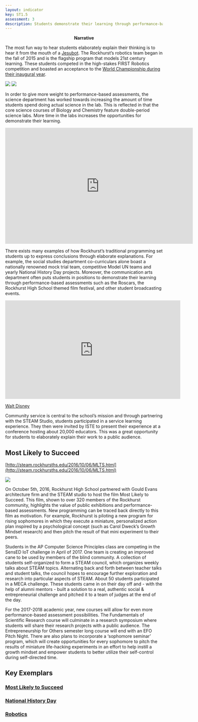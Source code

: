 ```yaml
---
layout: indicator
key: ST1.5
assessment: 3
description: Students demonstrate their learning through performance-based assessments and express their conclusions through elaborated explanations of their thinking.
---
```

<p align="center">
<b>Narrative</b>
</p>

The most fun way to hear students elaborately explain their thinking is to hear it from the mouth of a [Jesubot](http://steam.rockhursths.edu/2016/08/20/Reflections-of-a-Jesubot.html). The Rockhurst’s robotics team began in the fall of 2015 and is the flagship program that models 21st century learning. These students competed in the high-stakes FIRST Robotics competition and boasted an acceptance to the [World Championship during their inaugural year](http://steam.rockhursths.edu/2016/04/12/Rookie-All-Star-Robotics.html). 

<div class="flex-wrapper">
  <img src="{{ site.baseurl }}/img/robotics-student-engineers.jpg">
  <img src="{{ site.baseurl }}/img/robotics-in-the-pit.jpg">
</div>

In order to give more weight to performance-based assessments, the science department has worked towards increasing the amount of time students spend doing actual science in the lab. This is reflected in that the core science courses of Biology and Chemistry feature double-period science labs. More time in the labs increases the opportunities for demonstrate their learning. 

<iframe width="600" height="371" seamless frameborder="0" scrolling="no" src="https://docs.google.com/spreadsheets/d/1DukEa9uNOTR2zXDjrFgl6Y2eJde6U4IBzK4AszoHTRw/pubchart?oid=1983344515&amp;format=interactive"></iframe>

There exists many examples of how Rockhurst’s traditional programming set students up to express conclusions through elaborate explanations. For example, the social studies department co-curriculars alone boast a nationally renowned mock trial team, competitive Model UN teams and yearly National History Day projects. Moreover, the communication arts department often puts students in positions to demonstrate their learning through performance-based assessments such as the Roscars, the Rockhurst High School themed film festival, and other student broadcasting events.

<iframe width="560" height="315" src="https://www.youtube.com/embed/zUIayLnDV9g" frameborder="0" allowfullscreen></iframe>

[Walt Disney](http://88929534.nhd.weebly.com/)

Community service is central to the school’s mission and through partnering with the STEAM Studio, students participated in a service learning experience. They then were invited by ISTE to present their experience at a conference hosting about 20,000 educators. This was a  great opportunity for students to elaborately explain their work to a public audience.

## Most Likely to Succeed

[http://steam.rockhursths.edu/2016/10/06/MLTS.html](http://steam.rockhursths.edu/2016/10/06/MLTS.html)

<div class="flex-wrapper">
  <img src="{{ site.baseurl }}/img/indicators/st1.5a.jpg">
</div>

On October 5th, 2016, Rockhurst High School partnered with Gould Evans architecture firm and the STEAM studio to host the film Most Likely to Succeed. This film, shown to over 320 members of the Rockhurst community, highlights the value of public exhibitions and performance-based assessments. New programming can be traced back directly to this film as motivation. For example, Rockhurst is piloting a new program for rising sophomores in which they execute a miniature, personalized action plan inspired by a psychological concept (such as Carol Dweck’s Growth Mindset research) and then pitch the result of that mini experiment to their peers.


Students in the AP Computer Science Principles class are competing in the SensED IoT challenge in April of 2017. One team is creating an improved cane to be used by members of the blind community. A collection of students self-organized to form a STEAM council, which organizes weekly talks about STEAM topics. Alternating back and forth between teacher talks and student talks, the council hopes to encourage further exploration and research into particular aspects of STEAM. About 50 students participated in a MECA challenge. These students came in on their day off and - with the help of alumni mentors - built a solution to a real, authentic social & entrepreneurial challenge and pitched it to a team of judges at the end of the day. 


For the 2017-2018 academic year, new courses will allow for even more performance-based assessment possibilities. The Fundamentals of Scientific Research course will culminate in a research symposium where students will share their research projects with a public audience. The Entrepreneurship for Others semester long course will end with an EFO Pitch Night. There are also plans to incorporate a ‘sophomore seminar’ program, which will create opportunities for every sophomore to pitch the results of miniature life-hacking experiments in an effort to help instill a growth mindset and empower students to better utilize their self-control during self-directed time.

## Key Exemplars
### [Most Likely to Succeed](http://steam.rockhursths.edu/2016/10/06/MLTS.html)
### [National History Day](https://www.rockhursths.edu/pages/students/students---landing)
### [Robotics](https://www.rockhursths.edu/pages/news/news---robotics-world-championship-qualifiers)
